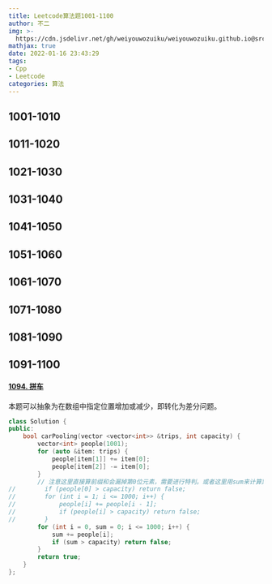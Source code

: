 ```yaml
---
title: Leetcode算法题1001-1100
author: 不二
img: >-
  https://cdn.jsdelivr.net/gh/weiyouwozuiku/weiyouwozuiku.github.io@src/source/_posts/PageImg/算法/Leetcode算法题1001-1100.jpeg
mathjax: true
date: 2022-01-16 23:43:29
tags: 
- Cpp
- Leetcode
categories: 算法
---
```


## 1001-1010
## 1011-1020
## 1021-1030
## 1031-1040
## 1041-1050
## 1051-1060
## 1061-1070
## 1071-1080
## 1081-1090

## 1091-1100

#### [1094. 拼车](https://leetcode-cn.com/problems/car-pooling/)

本题可以抽象为在数组中指定位置增加或减少，即转化为差分问题。

```cpp
class Solution {
public:
    bool carPooling(vector <vector<int>> &trips, int capacity) {
        vector<int> people(1001);
        for (auto &item: trips) {
            people[item[1]] += item[0];
            people[item[2]] -= item[0];
        }
        // 注意这里直接算前缀和会漏掉第0位元素，需要进行特判。或者这里用sum来计算累加和直接比较
//        if (people[0] > capacity) return false;
//        for (int i = 1; i <= 1000; i++) {
//            people[i] += people[i - 1];
//            if (people[i] > capacity) return false;
//        }
        for (int i = 0, sum = 0; i <= 1000; i++) {
            sum += people[i];
            if (sum > capacity) return false;
        }
        return true;
    }
};
```

